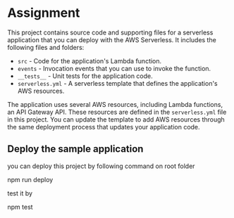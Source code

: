# Assignment

This project contains source code and supporting files for a serverless application that you can deploy with the AWS Serverless. It includes the following files and folders:

- `src` - Code for the application's Lambda function.
- `events` - Invocation events that you can use to invoke the function.
- `__tests__` - Unit tests for the application code. 
- `serverless.yml` - A serverless template that defines the application's AWS resources.

The application uses several AWS resources, including Lambda functions, an API Gateway API. These resources are defined in the `serverless.yml` file in this project. You can update the template to add AWS resources through the same deployment process that updates your application code.

## Deploy the sample application

you can deploy this project by following command on root folder

npm run deploy
 
test it by

npm test

